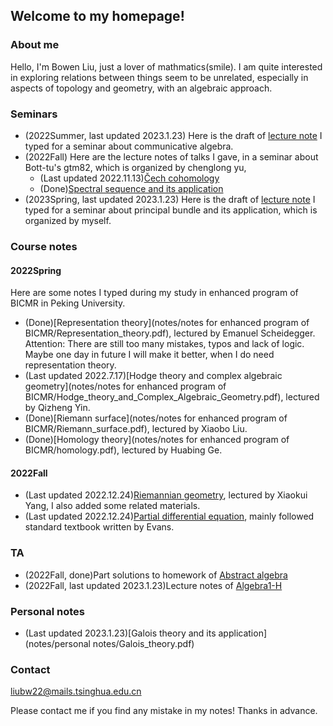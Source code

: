## Welcome to my homepage!

### About me
Hello, I'm Bowen Liu, just a lover of mathmatics(smile). I am quite interested in exploring relations between things seem to be unrelated, especially in aspects of topology and geometry, with an algebraic approach. 


### Seminars

* (2022Summer, last updated 2023.1.23) Here is the draft of [lecture note](notes/2022Summer/note_for_atiyah's_CA.pdf) I typed for a seminar about communicative algebra.
* (2022Fall) Here are the lecture notes of talks I gave, in a seminar about Bott-tu's gtm82, which is organized by chenglong yu,
   - (Last updated 2022.11.13)[Čech cohomology](notes/2022Fall/Cech_cohomology.pdf)
   - (Done)[Spectral sequence and its application](notes/2022Fall/Spectral_sequence.pdf)
* (2023Spring, last updated 2023.1.23) Here is the draft of [lecture note](notes/2023Spring/geometry_of_principal_bundle.pdf) I typed for a seminar about principal bundle and its application, which is organized by myself.
  


### Course notes

#### 2022Spring

Here are some notes I typed during my study in enhanced program of BICMR in Peking University. 
* (Done)[Representation theory](notes/notes for enhanced program of BICMR/Representation_theory.pdf), lectured by Emanuel Scheidegger. Attention: There are still too many mistakes, typos and lack of logic. Maybe one day in future I will make it better, when I do need representation theory. 
* (Last updated 2022.7.17)[Hodge theory and complex algebraic geometry](notes/notes for enhanced program of BICMR/Hodge_theory_and_Complex_Algebraic_Geometry.pdf), lectured by Qizheng Yin.
* (Done)[Riemann surface](notes/notes for enhanced program of BICMR/Riemann_surface.pdf), lectured by Xiaobo Liu.
* (Done)[Homology theory](notes/notes for enhanced program of BICMR/homology.pdf), lectured by Huabing Ge.


#### 2022Fall
* (Last updated 2022.12.24)[Riemannian geometry](notes/2022Fall/Riemannian_geo.pdf), lectured by Xiaokui Yang, I also added some related materials.
* (Last updated 2022.12.24)[Partial differential equation](notes/2022Fall/pde.pdf), mainly followed standard textbook written by Evans.


### TA

* (2022Fall, done)Part solutions to homework of [Abstract algebra](notes/2022Fall/Sol_to_abstract_algebra.pdf)
* (2022Fall, last updated 2023.1.23)Lecture notes of [Algebra1-H](notes/2022Fall/Algebra1-H.pdf)

### Personal notes

* (Last updated 2023.1.23)[Galois theory and its application](notes/personal notes/Galois_theory.pdf)

### Contact
liubw22@mails.tsinghua.edu.cn

Please contact me if you find any mistake in my notes! Thanks in advance.
